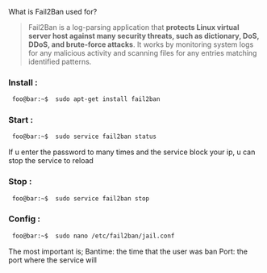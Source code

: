 What is Fail2Ban used for?

>Fail2Ban is a log-parsing application that **protects Linux virtual server host against many security threats, such as dictionary, DoS, DDoS, and brute-force attacks**. It works by monitoring system logs for any malicious activity and scanning files for any entries matching identified patterns.

### Install :
````bash
 foo@bar:~$  sudo apt-get install fail2ban
````

### Start :  
````bash
 foo@bar:~$  sudo service fail2ban status
````

If u enter the password to many times and the service block your ip, u can stop the service to reload 
### Stop :  
````bash
 foo@bar:~$  sudo service fail2ban stop   
````

### Config :  
````bash
 foo@bar:~$  sudo nano /etc/fail2ban/jail.conf
````

The most important is;
Bantime: the time that the user was ban
Port: the port where the service will 